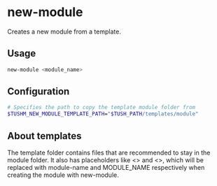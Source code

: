 # new-module
Creates a new module from a template.

## Usage
```bash
new-module <module_name>
```

## Configuration
```bash
# Specifies the path to copy the template module folder from
$TUSHM_NEW_MODULE_TEMPLATE_PATH="$TUSH_PATH/templates/module"
```

## About templates
The template folder contains files that are recommended to stay in the module folder.
It also has placeholders like <<MODULENAME>> and <<MODULENAMEUPPER>>, which will be replaced with module-name and MODULE_NAME respectively when creating the module with new-module.
